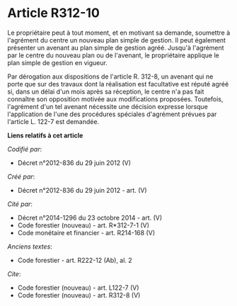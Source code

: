 # Article R312-10

Le propriétaire peut à tout moment, et en motivant sa demande, soumettre à l'agrément du centre un nouveau plan simple de
gestion. Il peut également présenter un avenant au plan simple de gestion agréé. Jusqu'à l'agrément par le centre du nouveau
plan ou de l'avenant, le propriétaire applique le plan simple de gestion en vigueur.

Par dérogation aux dispositions de l'article R. 312-8, un avenant qui ne porte que sur des travaux dont la réalisation est
facultative est réputé agréé si, dans un délai d'un mois après sa réception, le centre n'a pas fait connaître son opposition
motivée aux modifications proposées. Toutefois, l'agrément d'un tel avenant nécessite une décision expresse lorsque
l'application de l'une des procédures spéciales d'agrément prévues par l'article L. 122-7 est demandée.

**Liens relatifs à cet article**

_Codifié par_:

  - Décret n°2012-836 du 29 juin 2012 (V)

_Créé par_:

  - Décret n°2012-836 du 29 juin 2012 - art. (V)

_Cité par_:

  - Décret n°2014-1296 du 23 octobre 2014 - art. (V)
  - Code forestier (nouveau) - art. R*312-7-1 (V)
  - Code monétaire et financier - art. R214-168 (V)

_Anciens textes_:

  - Code forestier - art. R222-12 (Ab), al. 2

_Cite_:

  - Code forestier (nouveau) - art. L122-7 (V)
  - Code forestier (nouveau) - art. R312-8 (V)
